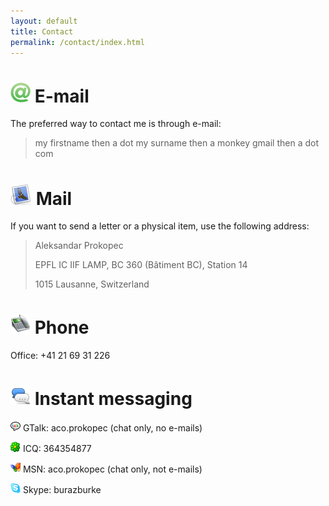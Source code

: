 ```yaml
---
layout: default
title: Contact
permalink: /contact/index.html
---
```



# ![e-mail](/resources/images/email.png) E-mail

The preferred way to contact me is through e-mail:

> my firstname then a dot my surname then a monkey gmail then a dot com


# ![post](/resources/images/post.png) Mail

If you want to send a letter or a physical item, use the following address:


> Aleksandar Prokopec
>
> EPFL IC IIF LAMP, BC 360 (Bâtiment BC), Station 14
>
> 1015 Lausanne, Switzerland


# ![phone](/resources/images/phone.png) Phone

Office: +41 21 69 31 226


# ![im](/resources/images/im.png) Instant messaging

![gtalk](/resources/images/gtalk.png) GTalk: aco.prokopec (chat only, no e-mails)

![icqim](/resources/images/icq.png) ICQ: 364354877

![msnim](/resources/images/msn.png) MSN: aco.prokopec (chat only, not e-mails)

![skype](/resources/images/skype.png) Skype: burazburke





